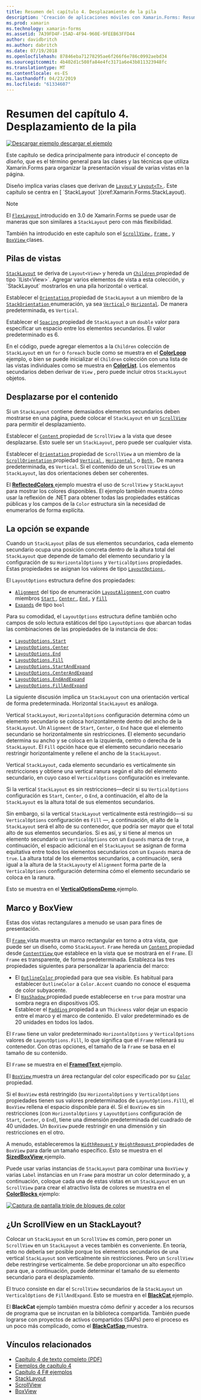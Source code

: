```yaml
---
title: Resumen del capítulo 4. Desplazamiento de la pila
description: 'Creación de aplicaciones móviles con Xamarin.Forms: Resumen del capítulo 4. Desplazamiento de la pila'
ms.prod: xamarin
ms.technology: xamarin-forms
ms.assetid: 7A39FD4F-15AD-4F94-960E-9FEEB63FFD44
author: davidbritch
ms.author: dabritch
ms.date: 07/19/2018
ms.openlocfilehash: 87846eba71278295ae6f266f6e786c0992aebd34
ms.sourcegitcommit: 4b402d1c508fa84e4fc3171a6e43b811323948fc
ms.translationtype: MT
ms.contentlocale: es-ES
ms.lasthandoff: 04/23/2019
ms.locfileid: "61334607"
---
```

# <a name="summary-of-chapter-4-scrolling-the-stack"></a>Resumen del capítulo 4. Desplazamiento de la pila

[![Descargar ejemplo](~/media/shared/download.png) descargar el ejemplo](https://github.com/xamarin/xamarin-forms-book-samples/tree/master/Chapter04)

Este capítulo se dedica principalmente para introducir el concepto de *diseño*, que es el término general para las clases y las técnicas que utiliza Xamarin.Forms para organizar la presentación visual de varias vistas en la página.

Diseño implica varias clases que derivan de [ `Layout` ](xref:Xamarin.Forms.Layout) y [ `Layout<T>` ](xref:Xamarin.Forms.Layout`1). Este capítulo se centra en [ `StackLayout` ](xref:Xamarin.Forms.StackLayout).

> [!NOTE]
> El [ `FlexLayout` ](~/xamarin-forms/user-interface/layouts/flex-layout.md) introducido en 3.0 de Xamarin.Forms se puede usar de maneras que son similares a `StackLayout` pero con más flexibilidad.

También ha introducido en este capítulo son el [ `ScrollView` ](xref:Xamarin.Forms.ScrollView), [ `Frame` ](xref:Xamarin.Forms.Frame), y [ `BoxView` ](xref:Xamarin.Forms.BoxView) clases.

## <a name="stacks-of-views"></a>Pilas de vistas

[`StackLayout`](xref:Xamarin.Forms.StackLayout) se deriva de `Layout<View>` y hereda un [ `Children` ](xref:Xamarin.Forms.Layout`1) propiedad de tipo `IList<View>`. Agregar varios elementos de vista a esta colección, y `StackLayout` mostrarlos en una pila horizontal o vertical.

Establecer el [ `Orientation` ](xref:Xamarin.Forms.StackLayout.Orientation) propiedad de `StackLayout` a un miembro de la [ `StackOrientation` ](xref:Xamarin.Forms.StackOrientation) enumeración, ya sea [ `Vertical` ](xref:Xamarin.Forms.StackOrientation.Vertical) o [ `Horizontal`](xref:Xamarin.Forms.StackOrientation.Horizontal). De manera predeterminada, es `Vertical`.

Establecer el [ `Spacing` ](xref:Xamarin.Forms.StackLayout.Spacing) propiedad de `StackLayout` a un `double` valor para especificar un espacio entre los elementos secundarios. El valor predeterminado es 6.

En el código, puede agregar elementos a la `Children` colección de `StackLayout` en un `for` o `foreach` bucle como se muestra en el [ **ColorLoop** ](https://github.com/xamarin/xamarin-forms-book-samples/tree/master/Chapter04/ColorLoop) ejemplo, o bien se puede inicializar el `Children` colección con una lista de las vistas individuales como se muestra en [ **ColorList**](https://github.com/xamarin/xamarin-forms-book-samples/tree/master/Chapter04/ColorList). Los elementos secundarios deben derivar de `View` , pero puede incluir otros `StackLayout` objetos.

## <a name="scrolling-content"></a>Desplazarse por el contenido

Si un `StackLayout` contiene demasiados elementos secundarios deben mostrarse en una página, puede colocar el `StackLayout` en un [ `ScrollView` ](xref:Xamarin.Forms.ScrollView) para permitir el desplazamiento.

Establecer el [ `Content` ](xref:Xamarin.Forms.ScrollView.Content) propiedad de `ScrollView` a la vista que desee desplazarse. Esto suele ser un `StackLayout`, pero puede ser cualquier vista.

Establecer el [ `Orientation` ](xref:Xamarin.Forms.ScrollView.Orientation) propiedad de `ScrollView` a un miembro de la [ `ScrollOrientation` ](xref:Xamarin.Forms.ScrollOrientation) propiedad [ `Vertical` ](xref:Xamarin.Forms.ScrollOrientation.Vertical), [ `Horizontal` ](xref:Xamarin.Forms.ScrollOrientation.Horizontal), o [ `Both` ](xref:Xamarin.Forms.ScrollOrientation.Both). De manera predeterminada, es `Vertical`. Si el contenido de un `ScrollView` es un `StackLayout`, las dos orientaciones deben ser coherentes.

El [ **ReflectedColors** ](https://github.com/xamarin/xamarin-forms-book-samples/tree/master/Chapter04/ReflectedColors) ejemplo muestra el uso de `ScrollView` y `StackLayout` para mostrar los colores disponibles. El ejemplo también muestra cómo usar la reflexión de .NET para obtener todas las propiedades estáticas públicas y los campos de la `Color` estructura sin la necesidad de enumerarlos de forma explícita.

## <a name="the-expands-option"></a>La opción se expande

Cuando un `StackLayout` pilas de sus elementos secundarios, cada elemento secundario ocupa una posición concreta dentro de la altura total del `StackLayout` que depende de tamaño del elemento secundario y la configuración de su `HorizontalOptions` y `VerticalOptions` propiedades. Estas propiedades se asignan los valores de tipo [ `LayoutOptions` ](http://developer.xamstage.com/api/type/Xamarin.Forms.LayoutOptions/).

El `LayoutOptions` estructura define dos propiedades:

- [`Alignment`](xref:Xamarin.Forms.LayoutOptions.Alignment) del tipo de enumeración [ `LayoutAlignment` ](xref:Xamarin.Forms.LayoutAlignment) con cuatro miembros [ `Start` ](xref:Xamarin.Forms.LayoutAlignment.Start), [ `Center` ](xref:Xamarin.Forms.LayoutAlignment.Center), [ `End` ](xref:Xamarin.Forms.LayoutAlignment.End), y [`Fill`](xref:Xamarin.Forms.LayoutAlignment.Fill)
- [`Expands`](xref:Xamarin.Forms.LayoutOptions.Expands) de tipo `bool`

Para su comodidad, el `LayoutOptions` estructura define también ocho campos de solo lectura estáticos del tipo `LayoutOptions` que abarcan todas las combinaciones de las propiedades de la instancia de dos:

- [`LayoutOptions.Start`](xref:Xamarin.Forms.LayoutOptions.Start)
- [`LayoutOptions.Center`](xref:Xamarin.Forms.LayoutOptions.Center)
- [`LayoutOptions.End`](xref:Xamarin.Forms.LayoutOptions.End)
- [`LayoutOptions.Fill`](xref:Xamarin.Forms.LayoutOptions.Fill)
- [`LayoutOptions.StartAndExpand`](xref:Xamarin.Forms.LayoutOptions.StartAndExpand)
- [`LayoutOptions.CenterAndExpand`](xref:Xamarin.Forms.LayoutOptions.CenterAndExpand)
- [`LayoutOptions.EndAndExpand`](xref:Xamarin.Forms.LayoutOptions.EndAndExpand)
- [`LayoutOptions.FillAndExpand`](xref:Xamarin.Forms.LayoutOptions.FillAndExpand)

La siguiente discusión implica un `StackLayout` con una orientación vertical de forma predeterminada. Horizontal `StackLayout` es análoga.

Vertical `StackLayout`, `HorizontalOptions` configuración determina cómo un elemento secundario se coloca horizontalmente dentro del ancho de la `StackLayout`. Un `Alignment` de `Start`, `Center`, o `End` hace que el elemento secundario se horizontalmente sin restricciones. El elemento secundario determina su ancho y se coloca en la izquierda, centro o derecha de la `StackLayout`. El `Fill` opción hace que el elemento secundario necesario restringir horizontalmente y rellene el ancho de la `StackLayout`.

Vertical `StackLayout`, cada elemento secundario es verticalmente sin restricciones y obtiene una vertical ranura según el alto del elemento secundario, en cuyo caso el `VerticalOptions` configuración es irrelevante.

Si la vertical `StackLayout` es sin restricciones&mdash;decir si su `VerticalOptions` configuración es `Start`, `Center`, o `End`, a continuación, el alto de la `StackLayout` es la altura total de sus elementos secundarios.

Sin embargo, si la vertical `StackLayout` verticalmente está restringido&mdash;si su `VerticalOptions` configuración es `Fill` &mdash;, a continuación, el alto de la `StackLayout` será el alto de su contenedor, que podría ser mayor que el total alto de sus elementos secundarios. Si es así, y si tiene al menos un elemento secundario un `VerticalOptions` con un `Expands` marca de `true`, a continuación, el espacio adicional en el `StackLayout` se asignan de forma equitativa entre todos los elementos secundarios con un `Expands` marca de `true`. La altura total de los elementos secundarios, a continuación, será igual a la altura de la `StackLayout`y el `Alignment` forma parte de la `VerticalOptions` configuración determina cómo el elemento secundario se coloca en la ranura.

Esto se muestra en el [ **VerticalOptionsDemo** ](https://github.com/xamarin/xamarin-forms-book-samples/tree/master/Chapter04/VerticalOptionsDemo) ejemplo.

## <a name="frame-and-boxview"></a>Marco y BoxView

Estas dos vistas rectangulares a menudo se usan para fines de presentación.

El [ `Frame` ](xref:Xamarin.Forms.Frame) vista muestra un marco rectangular en torno a otra vista, que puede ser un diseño, como `StackLayout`. `Frame` hereda un [ `Content` ](xref:Xamarin.Forms.ContentView.Content) propiedad desde [ `ContentView` ](xref:Xamarin.Forms.ContentView) que establece en la vista que se mostrará en el `Frame`. El `Frame` es transparente, de forma predeterminada. Establezca las tres propiedades siguientes para personalizar la apariencia del marco:

- El [ `OutlineColor` ](xref:Xamarin.Forms.Frame.OutlineColor) propiedad para que sea visible. Es habitual para establecer `OutlineColor` a `Color.Accent` cuando no conoce el esquema de color subyacente.
- El [ `HasShadow` ](xref:Xamarin.Forms.Frame.HasShadow) propiedad puede establecerse en `true` para mostrar una sombra negra en dispositivos iOS.
- Establecer el [ `Padding` ](xref:Xamarin.Forms.Layout.Padding) propiedad a un `Thickness` valor dejar un espacio entre el marco y el marco de contenido. El valor predeterminado es de 20 unidades en todos los lados.

El `Frame` tiene un valor predeterminado `HorizontalOptions` y `VerticalOptions` valores de `LayoutOptions.Fill`, lo que significa que el `Frame` rellenará su contenedor. Con otras opciones, el tamaño de la `Frame` se basa en el tamaño de su contenido.

El `Frame` se muestra en el [ **FramedText** ](https://github.com/xamarin/xamarin-forms-book-samples/tree/master/Chapter04/FramedText) ejemplo.

El [ `BoxView` ](xref:Xamarin.Forms.BoxView) muestra un área rectangular del color especificado por su [ `Color` ](xref:Xamarin.Forms.BoxView.Color) propiedad.

Si el `BoxView` está restringido (su `HorizontalOptions` y `VerticalOptions` propiedades tienen sus valores predeterminados de `LayoutOptions.Fill`), el `BoxView` rellena el espacio disponible para él. Si el `BoxView` es sin restricciones (con `HorizontalOptions` y `LayoutOptions` configuración de `Start`, `Center`, o `End`), tiene una dimensión predeterminada del cuadrado de 40 unidades. Un `BoxView` puede restringir en una dimensión y sin restricciones en el otro.

A menudo, estableceremos la [ `WidthRequest` ](xref:Xamarin.Forms.VisualElement.WidthRequest) y [ `HeightRequest` ](xref:Xamarin.Forms.VisualElement.HeightRequest) propiedades de `BoxView` para darle un tamaño específico. Esto se muestra en el [ **SizedBoxView** ](https://github.com/xamarin/xamarin-forms-book-samples/tree/master/Chapter04/SizedBoxView) ejemplo.

Puede usar varias instancias de `StackLayout` para combinar una `BoxView` y varias `Label` instancias en un `Frame` para mostrar un color determinado y, a continuación, coloque cada una de estas vistas en un `StackLayout` en un `ScrollView` para crear el atractivo lista de colores se muestra en el [ **ColorBlocks** ](https://github.com/xamarin/xamarin-forms-book-samples/tree/master/Chapter04/ColorBlocks) ejemplo:

[![Captura de pantalla triple de bloques de color](images/ch04fg11-small.png "lista de colores")](images/ch04fg11-large.png#lightbox "lista de colores")

## <a name="a-scrollview-in-a-stacklayout"></a>¿Un ScrollView en un StackLayout?

Colocar un `StackLayout` en un `ScrollView` es común, pero poner un `ScrollView` en un `StackLayout` a veces también es conveniente. En teoría, esto no debería ser posible porque los elementos secundarios de una vertical `StackLayout` son verticalmente sin restricciones. Pero un `ScrollView` debe restringirse verticalmente. Se debe proporcionar un alto específico para que, a continuación, puede determinar el tamaño de su elemento secundario para el desplazamiento.

El truco consiste en dar el `ScrollView` secundarios de la `StackLayout` un `VerticalOptions` de `FillAndExpand`. Esto se muestra en el [ **BlackCat** ](https://github.com/xamarin/xamarin-forms-book-samples/tree/master/Chapter04/BlackCat) ejemplo.

El **BlackCat** ejemplo también muestra cómo definir y acceder a los recursos de programa que se incrustan en la biblioteca compartida. También puede lograrse con proyectos de activos compartidos (SAPs) pero el proceso es un poco más complicado, como el [ **BlackCatSap** ](https://github.com/xamarin/xamarin-forms-book-samples/tree/master/Chapter04/BlackCatSap) muestra.



## <a name="related-links"></a>Vínculos relacionados

- [Capítulo 4 de texto completo (PDF)](https://download.xamarin.com/developer/xamarin-forms-book/XamarinFormsBook-Ch04-Apr2016.pdf)
- [Ejemplos de capítulo 4](https://github.com/xamarin/xamarin-forms-book-samples/tree/master/Chapter04)
- [Capítulo 4 F# ejemplos](https://github.com/xamarin/xamarin-forms-book-samples/tree/master/Chapter04/FS)
- [StackLayout](~/xamarin-forms/user-interface/layouts/stack-layout.md)
- [ScrollView](~/xamarin-forms/user-interface/layouts/scroll-view.md)
- [BoxView](~/xamarin-forms/user-interface/boxview.md)
